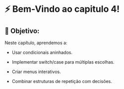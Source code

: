 # ⚡ Bem-Vindo ao capitulo 4!

## 🎯 Objetivo:

Neste capítulo, aprendemos a:

- Usar condicionais aninhados.

- Implementar switch/case para múltiplas escolhas.

- Criar menus interativos.

- Combinar estruturas de repetição com decisões.

